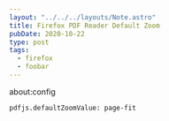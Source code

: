 ```yaml
---
layout: "../../../layouts/Note.astro"
title: Firefox PDF Reader Default Zoom
pubDate: 2020-10-22
type: post
tags:
  - firefox
  - foobar
---
```


about:config

```
pdfjs.defaultZoomValue: page-fit
```
<!-- more -->
